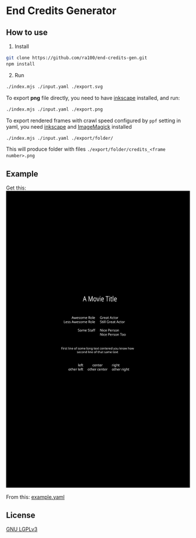 # End Credits Generator

## How to use

1. Install

```sh
git clone https://github.com/ra100/end-credits-gen.git
npm install
```

2. Run

```bash
./index.mjs ./input.yaml ./export.svg
```

To export **png** file directly, you need to have [inkscape](https://inkscape.org)
installed, and run:

```bash
./index.mjs ./input.yaml ./export.png
```

To export rendered frames with crawl speed configured by `ppf` setting in yaml,
you need [inkscape](https://inkscape.org) and
[ImageMagick](https://imagemagick.org/script/download.php) installed

```bash
./index.mjs ./input.yaml ./export/folder/
```

This will produce folder with files `./export/folder/credits_<frame number>.png`

## Example

Get this:
![](./example.svg)

From this: [example.yaml](./example.yaml)

## License

[GNU LGPLv3](./LICENSE)
